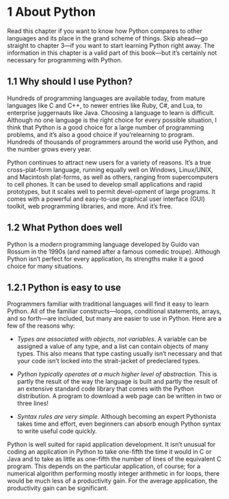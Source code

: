 # 1 About Python

Read this chapter if you want to know how Python compares to other languages and its place in the grand scheme of things. Skip ahead—go straight to chapter 3—if you want to start learning Python right away. The information in this chapter is a valid part of this book—but it’s certainly not necessary for programming with Python.

## 1.1 Why should I use Python?

Hundreds of programming languages are available today, from mature languages like C and C++, to newer entries like Ruby, C#, and Lua, to enterprise juggernauts like Java. Choosing a language to learn is difficult. Although no one language is the right choice for every possible situation, I think that Python is a good choice for a large number of programming problems, and it’s also a good choice if you’relearning to program. Hundreds of thousands of programmers around the world use Python, and the number grows every year.

Python continues to attract new users for a variety of reasons. It’s a true cross-plat-form language, running equally well on Windows, Linux/UNIX, and Macintosh plat-forms, as well as others, ranging from supercomputers to cell phones. It can be used to develop small applications and rapid prototypes, but it scales well to permit devel-opment of large programs. It comes with a powerful and easy-to-use graphical user interface (GUI) toolkit, web programming libraries, and more. And it’s free.

## 1.2 What Python does well

Python is a modern programming language developed by Guido van Rossum in the 1990s (and named after a famous comedic troupe). Although Python isn’t perfect for every application, its strengths make it a good choice for many situations.

## 1.2.1 Python is easy to use

Programmers familiar with traditional languages will find it easy to learn Python. All of the familiar constructs—loops, conditional statements, arrays, and so forth—are included, but many are easier to use in Python. Here are a few of the reasons why:

- *Types are associated with objects, not variables*. A variable can be assigned a value of any type, and a list can contain objects of many types. This also means that type casting usually isn’t necessary and  that your code isn’t locked into the strait-jacket of predeclared types.

- *Python typically operates at a much higher level of abstraction.* This is partly the result of the way the language is built and partly the result of an extensive standard code library that comes with the Python distribution. A program to download a web page can be written in two or three lines!

- *Syntax rules are very simple.* Although becoming an expert Pythonista takes time and effort, even beginners can absorb enough Python  syntax to write useful code quickly.

Python is well suited for rapid application development. It isn’t unusual for coding an application in Python to take one-fifth the time it would in C or Java and to take as little as one-fifth the number of lines of the equivalent C program. This depends on the particular application, of course; for a numerical algorithm performing mostly integer arithmetic in for loops, there would be much less of a productivity gain. For the average application, the productivity gain can be  significant.
